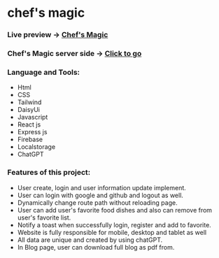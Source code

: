 # chef's magic


### Live preview -> <a href="https://chef-magic.web.app/">Chef's Magic</a>

### Chef's Magic server side -> <a href="https://github.com/MohammadSaifulIslam/chef-magic-server">Click to go</a>

### Language and Tools:

- Html
- CSS
- Tailwind
- DaisyUi
- Javascript
- React js
- Express js
- Firebase
- Localstorage
- ChatGPT

### Features of this project:

- User create, login and user information update implement.
- User can login with google and github and logout as well.
- Dynamically change route path without reloading page.
- User can add user's favorite food dishes and also can remove from user's favorite list.
- Notify a toast when successfully login, register and add to favorite.
- Website is fully responsible for mobile, desktop and tablet as well
- All data are unique and created by using chatGPT.
- In Blog page, user can download full blog as pdf from.
